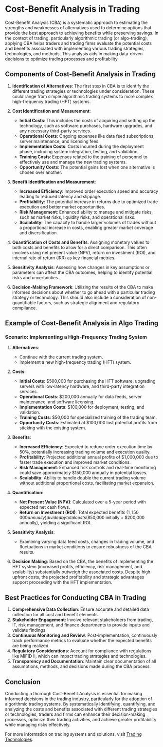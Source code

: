 # Cost-Benefit Analysis in Trading

Cost-Benefit Analysis (CBA) is a systematic approach to estimating the strengths and weaknesses of alternatives used to determine options that provide the best approach to achieving benefits while preserving savings. In the context of trading, particularly algorithmic trading (or algo-trading), applying CBA helps traders and trading firms evaluate the potential costs and benefits associated with implementing various trading strategies, technologies, and methods. This analysis aids in making data-driven decisions to optimize trading processes and profitability.

## Components of Cost-Benefit Analysis in Trading

1. **Identification of Alternatives**: The first step in CBA is to identify the different trading strategies or technologies under consideration. These could range from simple algorithmic trading systems to more complex high-frequency trading (HFT) systems.

2. **Cost Identification and Measurement**:
   - **Initial Costs**: This includes the costs of acquiring and setting up the technology, such as software purchases, hardware upgrades, and any necessary third-party services.
   - **Operational Costs**: Ongoing expenses like data feed subscriptions, server maintenance, and licensing fees.
   - **Implementation Costs**: Costs incurred during the deployment phase, including system integration, testing, and validation.
   - **Training Costs**: Expenses related to the training of personnel to effectively use and manage the new trading systems.
   - **Opportunity Costs**: The potential gains lost when one alternative is chosen over another.

3. **Benefit Identification and Measurement**:
   - **Increased Efficiency**: Improved order execution speed and accuracy leading to reduced latency and slippage.
   - **Profitability**: The potential increase in returns due to optimized trade execution and better market opportunities.
   - **Risk Management**: Enhanced ability to manage and mitigate risks, such as market risks, liquidity risks, and operational risks.
   - **Scalability**: The capacity to handle larger volumes of trades without a proportional increase in costs, enabling greater market coverage and diversification.

4. **Quantification of Costs and Benefits**: Assigning monetary values to both costs and benefits to allow for a direct comparison. This often involves using net present value (NPV), return on investment (ROI), and internal rate of return (IRR) as key financial metrics.

5. **Sensitivity Analysis**: Assessing how changes in key assumptions or parameters can affect the CBA outcomes, helping to identify potential risks and uncertainties.

6. **Decision-Making Framework**: Utilizing the results of the CBA to make informed decisions about whether to go ahead with a particular trading strategy or technology. This should also include a consideration of non-quantifiable factors, such as strategic alignment and regulatory compliance.

## Example of Cost-Benefit Analysis in Algo Trading

### Scenario: Implementing a High-Frequency Trading System

1. **Alternatives**:
   - Continue with the current trading system.
   - Implement a new high-frequency trading (HFT) system.

2. **Costs**:
   - **Initial Costs**: $500,000 for purchasing the HFT software, upgrading servers with low-latency hardware, and third-party integration services.
   - **Operational Costs**: $200,000 annually for data feeds, server maintenance, and software licensing.
   - **Implementation Costs**: $100,000 for deployment, testing, and validation.
   - **Training Costs**: $50,000 for specialized training of the trading team.
   - **Opportunity Costs**: Estimated at $100,000 lost potential profits from sticking with the existing system.

3. **Benefits**:
   - **Increased Efficiency**: Expected to reduce order execution time by 50%, potentially increasing trading volume and execution quality.
   - **Profitability**: Projected additional annual profits of $1,000,000 due to faster trade execution and improved market conditions.
   - **Risk Management**: Enhanced risk controls and real-time monitoring could save approximately $150,000 annually in potential losses.
   - **Scalability**: Ability to handle double the current trading volume without additional proportional costs, facilitating market expansion.

4. **Quantification**:
   - **Net Present Value (NPV)**: Calculated over a 5-year period with expected net cash flows.
   - **Return on Investment (ROI)**: Total expected benefits ($1,150,000 annually) divided by total costs ($850,000 initially + $200,000 annually), yielding a significant ROI.

5. **Sensitivity Analysis**:
   - Examining varying data feed costs, changes in trading volume, and fluctuations in market conditions to ensure robustness of the CBA results.

6. **Decision Making**: Based on the CBA, the benefits of implementing the HFT system (increased profits, efficiency, risk management, and scalability) substantially outweigh the associated costs. Despite high upfront costs, the projected profitability and strategic advantages support proceeding with the HFT implementation.

## Best Practices for Conducting CBA in Trading

1. **Comprehensive Data Collection**: Ensure accurate and detailed data collection for all cost and benefit elements.
2. **Stakeholder Engagement**: Involve relevant stakeholders from trading, IT, risk management, and finance departments to provide inputs and validate findings.
3. **Continuous Monitoring and Review**: Post-implementation, continuously track performance metrics to evaluate whether the expected benefits are being realized.
4. **Regulatory Considerations**: Account for compliance with regulations like MiFID II, which can impact trading strategies and technologies.
5. **Transparency and Documentation**: Maintain clear documentation of all assumptions, methods, and decisions made during the CBA process.

## Conclusion

Conducting a thorough Cost-Benefit Analysis is essential for making informed decisions in the trading industry, particularly for the adoption of algorithmic trading systems. By systematically identifying, quantifying, and analyzing the costs and benefits associated with different trading strategies or technologies, traders and firms can enhance their decision-making processes, optimize their trading activities, and achieve greater profitability while managing risks effectively.

For more information on trading systems and solutions, visit [Trading Technologies](https://www.tradingtechnologies.com/).

